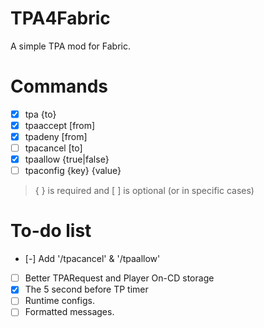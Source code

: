 # TPA4Fabric
A simple TPA mod for Fabric.

# Commands
- [x] tpa {to}
- [x] tpaaccept [from]
- [x] tpadeny [from]
- [ ] tpacancel [to]
- [x] tpaallow {true|false}
- [ ] tpaconfig {key} {value}

> { } is required and [ ] is optional (or in specific cases)

# To-do list 
- [-] Add '/tpacancel' & '/tpaallow'
- [ ] Better TPARequest and Player On-CD storage
- [x] The 5 second before TP timer
- [ ] Runtime configs.
- [ ] Formatted messages.
